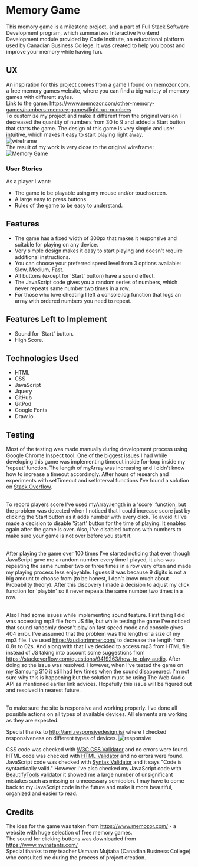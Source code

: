 # Memory Game
This memory game is a milestone project, and a part of Full Stack Software Development program, which summarizes
Interactive Frontend Development module provided by Code Institute, an educational platform used by Canadian Business College.
It was created to help you boost and improve your memory while having fun.

## UX
An inspiration for this project comes from a game I found on memozor.com, a free memory games website, where you can find a big variety of memory games with different styles.
<br/>Link to the game: https://www.memozor.com/other-memory-games/numbers-memory-games/light-up-numbers
<br/>To customize my project and make it different from the original version I decreased the quantity of numbers from 30 to 9 and added a Start button that starts the game.
The design of this game is very simple and user intuitive, which makes it easy to start playing right away. <br>
![wireframe](assets/images/wireframe.jpg)
<br/>The result of my work is very close to the original wireframe:<br/>
![Memory Game](assets/images/memoryGame.jpg)

### User Stories
As a player I want:
- The game to be playable using my mouse and/or touchscreen.
- A large easy to press buttons.
- Rules of the game to be easy to understand.


## Features
-	The game has a fixed width of 300px that makes it responsive and suitable for playing on any device.
-	Very simple design makes it easy to start playing and doesn't require additional instructions.
-	You can choose your preferred speed level from 3 options available: Slow, Medium, Fast.
-	All buttons (except for 'Start' button) have a sound effect.
- The JavaScript code gives you a random series of numbers, which never repeats same number two times in a row.
- For those who love cheating I left a console.log function that logs an array with ordered numbers you need to repeat.

## Features Left to Implement
-	Sound for 'Start' button.
- High Score.

## Technologies Used
-	HTML
-	CSS
-	JavaScript
- Jquery
-	GitHub
-	GitPod
-	Google Fonts
-	Draw.io

## Testing
Most of the testing was made manually during development process using Google Chrome Inspect tool.
One of the biggest issues I had while developing this game was implementing timeout inside for-loop inside my 'repeat' function. The length of myArray was increasing and I didn't know how to increase a timeout accordingly. After hours of research and experiments with setTimeout and setInterval functions I've found a solution on [Stack Overflow](https://stackoverflow.com/questions/7749090/how-to-use-setinterval-function-within-for-loop).

<br/>To record players score I've used myArray.length in a 'score' function, but the problem was detected when I noticed that I could increase score just by clicking the Start button as it adds number with every click. To avoid it I've made a decision to disable 'Start' button for the time of playing. It enables again after the game is over. Also, I've disabled buttons with numbers to make sure your game is not over before you start it.

<br/>After playing the game over 100 times I've started noticing that even though JavaScript gave me a random number every time I played, it also was repeating the same number two or three times in a row very often and made my playing process less enjoyable. I guess it was because 9 digits is not a big amount to choose from (to be honest, I don't know much about Probability theory). After this discovery I made a decision to adjust my click function for 'playbtn' so it never repeats the same number two times in a row.

<br/>Also I had some issues while implementing sound feature. First thing I did was accessing mp3 file from JS file, but while testing the game I've noticed that sound randomly doesn't play on fast speed mode and console gives 404 error. I've assumed that the problem was the length or a size of my mp3 file. I've used https://audiotrimmer.com/ to decrease the length from 0.8s to 02s. And along with that I've decided to access mp3 from HTML file instead of JS taking into account some suggestions from https://stackoverflow.com/questions/9419263/how-to-play-audio. After doing so the issue was resolved. However, when I've tested the game on my Samsung S10 it still had few times when the sound disappeared. I'm not sure why this is happening but the solution must be using The Web Audio API as mentioned earlier link advices. Hopefully this issue will be figured out and resolved in nearest future.

<br/>To make sure the site is responsive and working properly. I’ve done all possible actions on all types of available devices. All elements are working as they are expected.

Special thanks to http://ami.responsivedesign.is/ where I checked responsiveness on different types of devices.
![responsive](assets/images/responsive.jpg)

CSS code was checked with [W3C CSS Validator](https://jigsaw.w3.org/css-validator/) and no errors were found.<br/>
HTML code was checked with [HTML Validator](https://validator.w3.org/) and no errors were found.<br/>
JavaScript code was checked with [Syntax Validator](https://esprima.org/demo/validate.html) and it says "Code is syntactically valid." However I've also checked my JavaScript code with [BeautifyTools validator](http://beautifytools.com/javascript-validator.php) it showed me a large number of unsignificant mistakes such as missing or unnecessary semicolon. I may have to come back to my JavaScript code in the future and make it more beautiful, organized and easier to read.

## Credits
The idea for the game was taken from https://www.memozor.com/ - a website with huge selection of free memory games.
<br/>The sound for clicking buttons was downloaded from https://www.myinstants.com/
<br/>Special thanks to my teacher Usmaan Mujtaba (Canadian Business College) who consulted me during the process of project creation.
